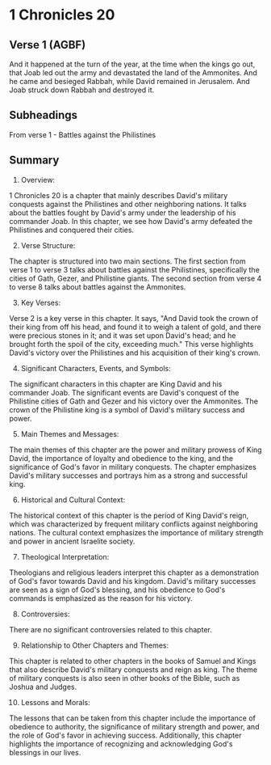 # 1 Chronicles 20

## Verse 1 (AGBF)

And it happened at the turn of the year, at the time when the kings go out, that Joab led out the army and devastated the land of the Ammonites. And he came and besieged Rabbah, while David remained in Jerusalem. And Joab struck down Rabbah and destroyed it.

## Subheadings

From verse 1 - Battles against the Philistines

## Summary

1. Overview: 

1 Chronicles 20 is a chapter that mainly describes David's military conquests against the Philistines and other neighboring nations. It talks about the battles fought by David's army under the leadership of his commander Joab. In this chapter, we see how David's army defeated the Philistines and conquered their cities.

2. Verse Structure: 

The chapter is structured into two main sections. The first section from verse 1 to verse 3 talks about battles against the Philistines, specifically the cities of Gath, Gezer, and Philistine giants. The second section from verse 4 to verse 8 talks about battles against the Ammonites.

3. Key Verses: 

Verse 2 is a key verse in this chapter. It says, "And David took the crown of their king from off his head, and found it to weigh a talent of gold, and there were precious stones in it; and it was set upon David's head; and he brought forth the spoil of the city, exceeding much." This verse highlights David's victory over the Philistines and his acquisition of their king's crown.

4. Significant Characters, Events, and Symbols: 

The significant characters in this chapter are King David and his commander Joab. The significant events are David's conquest of the Philistine cities of Gath and Gezer and his victory over the Ammonites. The crown of the Philistine king is a symbol of David's military success and power.

5. Main Themes and Messages: 

The main themes of this chapter are the power and military prowess of King David, the importance of loyalty and obedience to the king, and the significance of God's favor in military conquests. The chapter emphasizes David's military successes and portrays him as a strong and successful king.

6. Historical and Cultural Context: 

The historical context of this chapter is the period of King David's reign, which was characterized by frequent military conflicts against neighboring nations. The cultural context emphasizes the importance of military strength and power in ancient Israelite society.

7. Theological Interpretation: 

Theologians and religious leaders interpret this chapter as a demonstration of God's favor towards David and his kingdom. David's military successes are seen as a sign of God's blessing, and his obedience to God's commands is emphasized as the reason for his victory.

8. Controversies: 

There are no significant controversies related to this chapter.

9. Relationship to Other Chapters and Themes: 

This chapter is related to other chapters in the books of Samuel and Kings that also describe David's military conquests and reign as king. The theme of military conquests is also seen in other books of the Bible, such as Joshua and Judges.

10. Lessons and Morals: 

The lessons that can be taken from this chapter include the importance of obedience to authority, the significance of military strength and power, and the role of God's favor in achieving success. Additionally, this chapter highlights the importance of recognizing and acknowledging God's blessings in our lives.